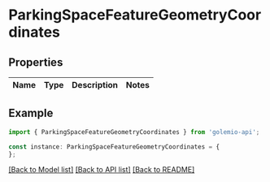 # ParkingSpaceFeatureGeometryCoordinates


## Properties

Name | Type | Description | Notes
------------ | ------------- | ------------- | -------------

## Example

```typescript
import { ParkingSpaceFeatureGeometryCoordinates } from 'golemio-api';

const instance: ParkingSpaceFeatureGeometryCoordinates = {
};
```

[[Back to Model list]](../README.md#documentation-for-models) [[Back to API list]](../README.md#documentation-for-api-endpoints) [[Back to README]](../README.md)
